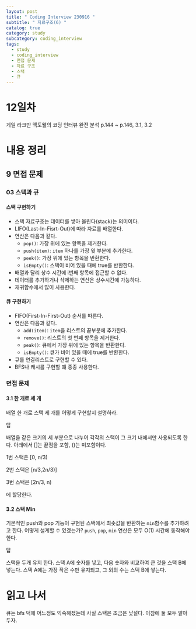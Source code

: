 ```yaml
---
layout: post
title: " Coding Interview 230916 "
subtitle: " 자료구조(6) "
catalog: true
category: study
subcategory: coding_interview
tags:
  - study
  - coding_interview
  - 면접 문제
  - 자료 구조
  - 스택
  - 큐
---
```


# 12일차

게일 라크만 맥도웰의 코딩 인터뷰 완전 분석 p.144 ~ p.146, 3.1, 3.2

# 내용 정리

## 9 면접 문제

### 03 스택과 큐

#### 스택 구현하기

- 스택 자료구조는 데이터를 쌓아 올린다(stack)는 의미이다. 
- LIFO(Last-In-Fisrt-Out)에 따라 자료를 배열한다.
- 연산은 다음과 같다.
  - `pop()`: 가장 위에 있는 항목을 제거한다.
  - `push(item)`: `item` 하나를 가장 윗 부분에 추가한다.
  - `peek()`: 가장 위에 있는 항목을 반환한다.
  - `isEmpty()`: 스택이 비어 있을 때에 true를 반환한다.
- 배열과 달리 상수 시간에 i번째 항목에 접근할 수 없다.
- 데이터를 추가하거나 삭제하는 연산은 상수시간에 가능하다.
- 재귀함수에서 많이 사용한다.

#### 큐 구현하기

- FIFO(First-In-First-Out) 순서를 따른다.
- 연산은 다음과 같다.
  - `add(item)`: `item`을 리스트의 끝부분에 추가한다.
  - `remove()`: 리스트의 첫 번째 항목을 제거한다.
  - `peak()`: 큐에서 가장 위에 있는 항목을 반환한다.
  - `isEmpty()`: 큐가 비어 있을 때에 true를 반환한다.
- 큐를 연결리스트로 구현할 수 있다.
- BFS나 캐시를 구현할 떄 종종 사용한다.

### 면접 문제

#### 3.1 한 개로 세 개

배열 한 개로 스택 세 개를 어떻게 구현할지 설명하라.

답

배열을 같은 크기의 세 부분으로 나누어 각각의 스택이 그 크기 내에서만 사용되도록 한다. 아래에서 []는 끝점을 포함, ()는 미포함이다.

1번 스택은 [0, n/3)

2번 스택은 [n/3,2n/3)]

3번 스택은 [2n/3, n)

에 할당한다.

#### 3.2 스택 Min

기본적인 push와 pop 기능이 구현된 스택에서 최솟값을 반환하는 `min`함수를 추가하려고 한다. 어떻게 설계할 수 있겠는가? `push`, `pop`, `min` 연산은 모두 O(1) 시간에 동작해야 한다.

답

스택을 두개 유지 한다. 스택 A에 숫자를 넣고, 다음 숫자와 비교하여 큰 것을 스택 B에 넣는다. 스택 A에는 가장 작은 수만 유지되고, 그 외의 수는 스택 B에 쌓는다.

# 읽고 나서

큐는 bfs 덕에 어느정도 익숙해졌는데 사실 스택은 조금은 낯설다. 이참에 둘 모두 알아두자.